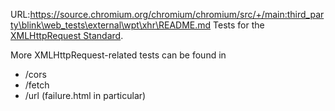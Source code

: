 URL:https://source.chromium.org/chromium/chromium/src/+/main:third_party\blink\web_tests\external\wpt\xhr\README.md
Tests for the [XMLHttpRequest Standard](https://xhr.spec.whatwg.org/).

More XMLHttpRequest-related tests can be found in

* /cors
* /fetch
* /url (failure.html in particular)
